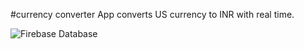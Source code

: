#currency converter App
converts US currency to INR with real time.




![Firebase Database](https://github.com/Shivam9456Singh/Currency-Converter/assets/113454708/0d869de1-c855-4b6a-8cd2-af143f703ae3)
